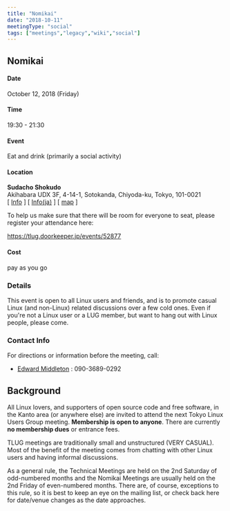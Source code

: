 ```yaml
---
title: "Nomikai"
date: "2018-10-11"
meetingType: "social"
tags: ["meetings","legacy","wiki","social"]
---
```


<h2 id="nomikai">Nomikai</h2>
<h4 id="date">Date</h4>
<p>October 12, 2018 (Friday)</p>
<h4 id="time">Time</h4>
<p>19:30 - 21:30</p>
<h4 id="event">Event</h4>
<p>Eat and drink (primarily a social activity)</p>
<h4 id="location">Location</h4>
<p><strong>Sudacho Shokudo</strong><br />
Akihabara UDX 3F, 4-14-1, Sotokanda, Chiyoda-ku, Tokyo, 101-0021<br />
[ <a href="https://gurunavi.com/en/g095630/rst/">Info</a> ]
[ <a href="https://r.gnavi.co.jp/g095630/">Info(ja)</a> ]
[ <a href="https://goo.gl/maps/bcFW1mDpoZ82">map</a> ]</p>
<p>To help us make sure that there will be room for everyone
to seat, please register your attendance here:</p>
<p><a href="https://tlug.doorkeeper.jp/events/52877">https://tlug.doorkeeper.jp/events/52877</a></p>
<h4 id="cost">Cost</h4>
<p>pay as you go</p>
<h3 id="details">Details</h3>
<p>This event is open to all Linux users and friends, and is to promote casual Linux (and non-Linux) related discussions over a few cold ones. Even if you're not a Linux user or a LUG member, but want to hang out with Linux people, please come.</p>
<h3 id="contact_info">Contact Info</h3>
<p>For directions or information before the meeting, call:</p>
<ul>
<li><a href="./Edward_Middleton">Edward Middleton</a> : 090-3689-0292</li>
</ul>

<h2 id="introduction">Background</h2>
<p>All Linux lovers, and supporters of open source code and free software, in the Kanto area (or anywhere else) are invited to attend the next Tokyo Linux Users Group meeting. <b>Membership is open to anyone</b>. There are currently <b>no membership dues</b> or entrance fees.</p>
<p>TLUG meetings are traditionally small and unstructured (VERY CASUAL). Most of the benefit of the meeting comes from chatting with other Linux users and having informal discussions.</p>
<p>As a general rule, the Technical Meetings are held on the 2nd Saturday of odd-numbered months and the Nomikai Meetings are usually held on the 2nd Friday of even-numbered months. There are, of course, exceptions to this rule, so it is best to keep an eye on the mailing list, or check back here for date/venue changes as the date approaches.</p>
